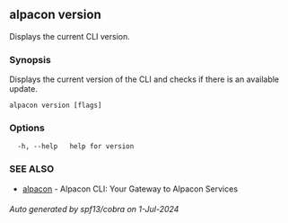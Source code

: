 ## alpacon version

Displays the current CLI version.

### Synopsis

Displays the current version of the CLI and checks if there is an available update.

```
alpacon version [flags]
```

### Options

```
  -h, --help   help for version
```

### SEE ALSO

* [alpacon](alpacon.md)	 - Alpacon CLI: Your Gateway to Alpacon Services

###### Auto generated by spf13/cobra on 1-Jul-2024
